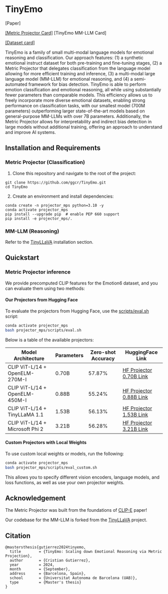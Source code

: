 # TinyEmo

[Paper]

[[Metric Projector Card]](https://huggingface.co/collections/ggcristian/tinyemo-projectors-66fd14187fbd5d30764abc24) [TinyEmo MM-LLM Card]

[[Dataset card]](https://huggingface.co/collections/ggcristian/tinyemo-emoreason-dataset-66fd16963c945fb7058a8f55)

TinyEmo is a family of small multi-modal language models for emotional reasoning and classification. Our
approach features: (1) a synthetic emotional instruct dataset for both pre-training and fine-tuning stages, (2) a Metric Projector
that delegates classification from the language model allowing for more efficient training and inference, (3) a multi-modal large
language model (MM-LLM) for emotional reasoning, and (4) a semi-automated framework for bias detection. TinyEmo is able to
perform emotion classification and emotional reasoning, all while using substantially fewer parameters than comparable models.
This efficiency allows us to freely incorporate more diverse emotional datasets, enabling strong performance on classification tasks,
with our smallest model (700M parameters) outperforming larger state-of-the-art models based on general-purpose MM-LLMs
with over 7B parameters. Additionally, the Metric Projector allows for interpretability and indirect bias detection in large models
without additional training, offering an approach to understand and improve AI systems.

## Installation and Requirements

### Metric Projector (Classification)

1. Clone this repository and navigate to the root of the project:
```
git clone https://github.com/ggcr/TinyEmo.git
cd TinyEmo
```

2. Create an environment and install dependencies:
```
conda create -n projector_mps python=3.10 -y
conda activate projector_mps
pip install --upgrade pip  # enable PEP 660 support
pip install -e projector_mps/.
```

### MM-LLM (Reasoning)

Refer to the [TinyLLaVA](https://github.com/TinyLLaVA/TinyLLaVA_Factory) installation section.



## Quickstart

### Metric Projector inference

We provide precomputed CLIP features for the Emotion6 dataset, and you can evaluate them using two methods:

#### Our Projectors from Hugging Face

To evaluate the projectors from Hugging Face, use the [scripts/eval.sh](https://github.com/ggcr/TinyEmo/blob/main/projector_mps/scripts/eval.sh) script:

```bash
conda activate projector_mps
bash projector_mps/scripts/eval.sh
```

Below is a table of the available projectors:

| Model Architecture                     | Parameters | Zero-shot Accuracy | HuggingFace Link                                                                 |
|----------------------------------------| ---------- |--------------------|----------------------------------------------------------------------|
| CLIP ViT-L/14 + OpenELM-270M-I         | 0.70B      | 57.87%             | [HF Projector 0.70B Link](https://huggingface.co/ggcristian/TinyEmo-CLIP-OpenELM-270M) |
| CLIP ViT-L/14 + OpenELM-450M-I         | 0.88B      | 55.24%             | [HF Projector 0.88B Link](https://huggingface.co/ggcristian/TinyEmo-CLIP-OpenELM-450M) |
| CLIP ViT-L/14 + TinyLLaMA 1.1          | 1.53B      | 56.13%             | [HF Projector 1.53B Link](https://huggingface.co/ggcristian/TinyEmo-CLIP-TinyLlama-1_1-Syn) |
| CLIP ViT-L/14 + Microsoft Phi 2        | 3.21B      | 56.28%             | [HF Projector 3.21B Link](https://huggingface.co/ggcristian/TinyEmo-CLIP-Phi-2)      |

#### Custom Projectors with Local Weights

To use custom local weights or models, run the following:

```bash
conda activate projector_mps
bash projector_mps/scripts/eval_custom.sh
```

This allows you to specify different vision encoders, language models, and loss functions, as well as use your own projector weights.


## Acknowledgement

The Metric Projector was built from the foundations of [CLIP-E](https://arxiv.org/abs/2310.12062) paper!

Our codebase for the MM-LLM is forked from the [TinyLLaVA](https://github.com/TinyLLaVA/TinyLLaVA_Factory) project.

## Citation

```
@mastersthesis{gutierrez2024tinyemo,
  title        = {TinyEmo: Scaling down Emotional Reasoning via Metric Projection},
  author       = {Cristian Gutierrez},
  year         = 2024,
  month        = {September},
  address      = {Barcelona, Spain},
  school       = {Universitat Autonoma de Barcelona (UAB)},
  type         = {Master's thesis}
}
```